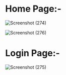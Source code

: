 <h1>Home Page:-</h1>




![Screenshot (274)](https://github.com/user-attachments/assets/84169a81-94b7-4602-a32a-308cd678b9e7)



![Screenshot (276)](https://github.com/user-attachments/assets/fdbf08fd-3246-425a-b541-704e26ee601e)




<h1>Login Page:-</h1>


![Screenshot (275)](https://github.com/user-attachments/assets/0b991764-bd5e-4259-a60d-80417fe408fe)
